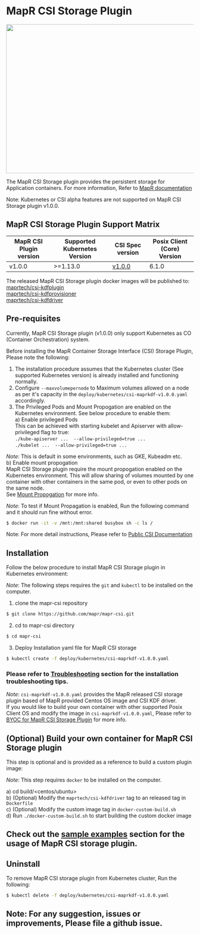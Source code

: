 
# MapR CSI Storage Plugin

<img src="https://mapr.com/solutions/data-fabric/kubernetes/assets/kubernetes-diagram.png" width="800" height="400" />

The MapR CSI Storage plugin provides the persistent storage for Application containers. 
For more information, Refer to [MapR documentation](https://mapr.com/docs/home/CSIdriver/csi_plan_and_install.html)

Note: Kubernetes or CSI alpha features are not supported on MapR CSI Storage plugin v1.0.0.

## MapR CSI Storage Plugin Support Matrix

<table>
  <thead>
    <tr>
      <th>MapR CSI Plugin version</th>
      <th>Supported Kubernetes Version</th>
      <th>CSI Spec version</th>
      <th>Posix Client (Core) Version</th>
    </tr>
  </thead>
  <tbody>
    <tr>
      <td>v1.0.0</td>
      <td>>=1.13.0</td>
      <td><a href="https://github.com/container-storage-interface/spec/blob/v1.0.0/spec.md">v1.0.0</a></td>
      <td>6.1.0</td>
    </tr>
  </tbody>
</table>

The released MapR CSI Storage plugin docker images will be published to:  
[maprtech/csi-kdfplugin](https://hub.docker.com/r/maprtech/csi-kdfplugin)  
[maprtech/csi-kdfprovisioner](https://hub.docker.com/r/maprtech/csi-kdfprovisioner)  
[maprtech/csi-kdfdriver](https://hub.docker.com/r/maprtech/csi-kdfdriver)  

## Pre-requisites

Currently, MapR CSI Storage plugin (v1.0.0) only support Kubernetes as CO (Container Orchestration) system.  

Before installing the MapR Container Storage Interface (CSI) Storage Plugin, Please note the following:  
1. The installation procedure assumes that the Kubernetes cluster (See supported Kubernetes version) is already installed and functioning normally.  
2. Configure `--maxvolumepernode` to Maximum volumes allowed on a node as per it's capacity in the `deploy/kubernetes/csi-maprkdf-v1.0.0.yaml` accordingly.  
3. The Privileged Pods and Mount Propogation are enabled on the Kubernetes environment. See below procedure to enable them:  
a) Enable privileged Pods  
This can be achieved with starting kubelet and Apiserver with allow-privileged flag to true:  
    `./kube-apiserver ...  --allow-privileged=true ...`  
    `./kubelet ...  --allow-privileged=true ...`

*Note*: This is default in some environments, such as GKE, Kubeadm etc.  
b) Enable mount propogation  
MapR CSI Storage plugin require the mount propogation enabled on the Kubernetes environment. This will
allow sharing of volumes mounted by one container with other containers in the same pod, or even
to other pods on the same node.  
See [Mount Propogation](https://kubernetes.io/docs/concepts/storage/volumes/#mount-propagation)
for more info.

*Note*: To test if Mount Propagation is enabled, Run the following command and it should run fine without error.

```bash
$ docker run -it -v /mnt:/mnt:shared busybox sh -c ls /
```

Note: For more detail instructions, Please refer to [Public CSI Documentation](https://kubernetes-csi.github.io/docs/Setup.html)  

## Installation

Follow the below procedure to install MapR CSI Storage plugin in Kubernetes environment:  
 
*Note*: The following steps requires the `git` and `kubectl` to be installed on the computer.  

1. clone the mapr-csi repository
```bash
$ git clone https://github.com/mapr/mapr-csi.git
```
2. cd to mapr-csi directory
```bash
$ cd mapr-csi
```
3. Deploy Installation yaml file for MapR CSI storage 
```bash
$ kubectl create -f deploy/kubernetes/csi-maprkdf-v1.0.0.yaml
```

### Please refer to [Troubleshooting](examples/troubleshooting.md) section for the installation troubleshooting tips.

*Note*: `csi-maprkdf-v1.0.0.yaml` provides the MapR released CSI storage plugin based of MapR provided Centos OS image and CSI KDF driver.  
If you would like to build your own container with other supported Posix Client OS and modify the image in `csi-maprkdf-v1.0.0.yaml`, Please refer to 
[BYOC for MapR CSI Storage Plugin](#optional-build-your-own-container-for-mapr-csi-storage-plugin) for more info.

## (Optional) Build your own container for MapR CSI Storage plugin

This step is optional and is provided as a reference to build a custom plugin image:  

*Note*: This step requires `docker` to be installed on the computer.

a) cd build/<centos/ubuntu>  
b) (Optional) Modify the `maprtech/csi-kdfdriver` tag to an released tag in `Dockerfile`  
c) (Optional) Modify the custom image tag in `docker-custom-build.sh`  
d) Run `./docker-custom-build.sh` to start building the custom docker image  

## Check out the [sample examples](examples/how-to-use.md) section for the usage of MapR CSI storage plugin.  

## Uninstall

To remove MapR CSI storage plugin from Kubernetes cluster, Run the following:

```bash
$ kubectl delete -f deploy/kubernetes/csi-maprkdf-v1.0.0.yaml
```

## Note: For any suggestion, issues or improvements, Please file a github issue.
